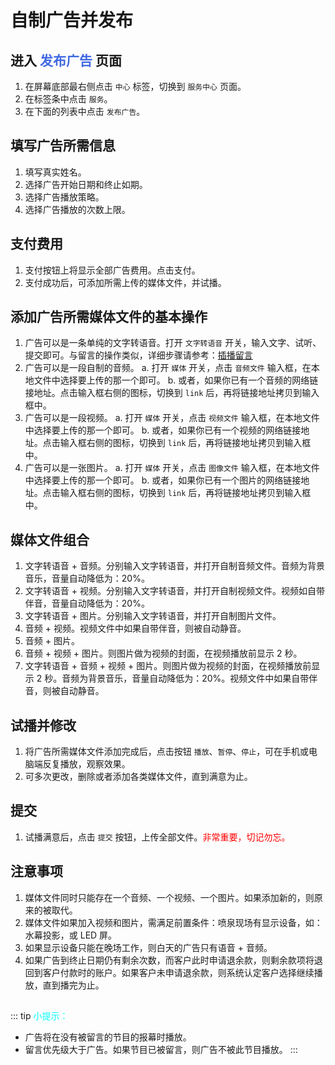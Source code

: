 # 自制广告并发布

## 进入 <font color="royalblue">发布广告</font> 页面
1. 在屏幕底部最右侧点击 `中心` 标签，切换到 `服务中心` 页面。
2. 在标签条中点击 `服务`。
3. 在下面的列表中点击 `发布广告`。

## 填写广告所需信息
1. 填写真实姓名。
2. 选择广告开始日期和终止如期。
3. 选择广告播放策略。
4. 选择广告播放的次数上限。

## 支付费用
1. 支付按钮上将显示全部广告费用。点击支付。
2. 支付成功后，可添加所需上传的媒体文件，并试播。

## 添加广告所需媒体文件的基本操作
1. 广告可以是一条单纯的文字转语音。打开 `文字转语音` 开关，输入文字、试听、提交即可。与留言的操作类似，详细步骤请参考：[插播留言](/guide/插播留言)
2. 广告可以是一段自制的音频。
      a. 打开 `媒体` 开关，点击 `音频文件` 输入框，在本地文件中选择要上传的那一个即可。 
      b. 或者，如果你已有一个音频的网络链接地址。点击输入框右侧的图标，切换到 `link` 后，再将链接地址拷贝到输入框中。
3. 广告可以是一段视频。
      a. 打开 `媒体` 开关，点击 `视频文件` 输入框，在本地文件中选择要上传的那一个即可。 
      b. 或者，如果你已有一个视频的网络链接地址。点击输入框右侧的图标，切换到 `link` 后，再将链接地址拷贝到输入框中。
4. 广告可以是一张图片。
      a. 打开 `媒体` 开关，点击 `图像文件` 输入框，在本地文件中选择要上传的那一个即可。 
      b. 或者，如果你已有一个图片的网络链接地址。点击输入框右侧的图标，切换到 `link` 后，再将链接地址拷贝到输入框中。

## 媒体文件组合
1. 文字转语音 + 音频。分别输入文字转语音，并打开自制音频文件。音频为背景音乐，音量自动降低为：20%。
2. 文字转语音 + 视频。分别输入文字转语音，并打开自制视频文件。视频如自带伴音，音量自动降低为：20%。
3. 文字转语音 + 图片。分别输入文字转语音，并打开自制图片文件。
4. 音频 + 视频。视频文件中如果自带伴音，则被自动静音。
5. 音频 + 图片。
6. 音频 + 视频 + 图片。则图片做为视频的封面，在视频播放前显示 2 秒。
7. 文字转语音 + 音频 + 视频 + 图片。则图片做为视频的封面，在视频播放前显示 2 秒。音频为背景音乐，音量自动降低为：20%。视频文件中如果自带伴音，则被自动静音。

## 试播并修改
1. 将广告所需媒体文件添加完成后，点击按钮 `播放`、`暂停`、`停止`，可在手机或电脑端反复播放，观察效果。
2. 可多次更改，删除或者添加各类媒体文件，直到满意为止。

## 提交
1. 试播满意后，点击 `提交` 按钮，上传全部文件。<font color="red">非常重要，切记勿忘。</font>

## 注意事项
1. 媒体文件同时只能存在一个音频、一个视频、一个图片。如果添加新的，则原来的被取代。
2. 媒体文件如果加入视频和图片，需满足前置条件：喷泉现场有显示设备，如：水幕投影，或 LED 屏。
3. 如果显示设备只能在晚场工作，则白天的广告只有语音 + 音频。
4. 如果广告到终止日期仍有剩余次数，而客户此时申请退余款，则剩余款项将退回到客户付款时的账户。如果客户未申请退余款，则系统认定客户选择继续播放，直到播完为止。

##
::: tip <font color="cyan">小提示：</font>
- 广告将在没有被留言的节目的报幕时播放。
- 留言优先级大于广告。如果节目已被留言，则广告不被此节目播放。
:::
